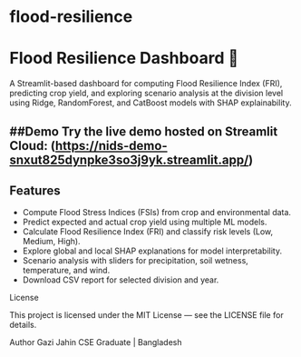 # flood-resilience
# Flood Resilience Dashboard 🌾

A Streamlit-based dashboard for computing Flood Resilience Index (FRI), predicting crop yield, and exploring scenario analysis at the division level using Ridge, RandomForest, and CatBoost models with SHAP explainability.

##Demo
Try the live demo hosted on Streamlit Cloud: (https://nids-demo-snxut825dynpke3so3j9yk.streamlit.app/)
---

## Features

- Compute Flood Stress Indices (FSIs) from crop and environmental data.
- Predict expected and actual crop yield using multiple ML models.
- Calculate Flood Resilience Index (FRI) and classify risk levels (Low, Medium, High).
- Explore global and local SHAP explanations for model interpretability.
- Scenario analysis with sliders for precipitation, soil wetness, temperature, and wind.
- Download CSV report for selected division and year.

License

This project is licensed under the MIT License — see the LICENSE file for details.

Author
Gazi Jahin
CSE Graduate | Bangladesh
